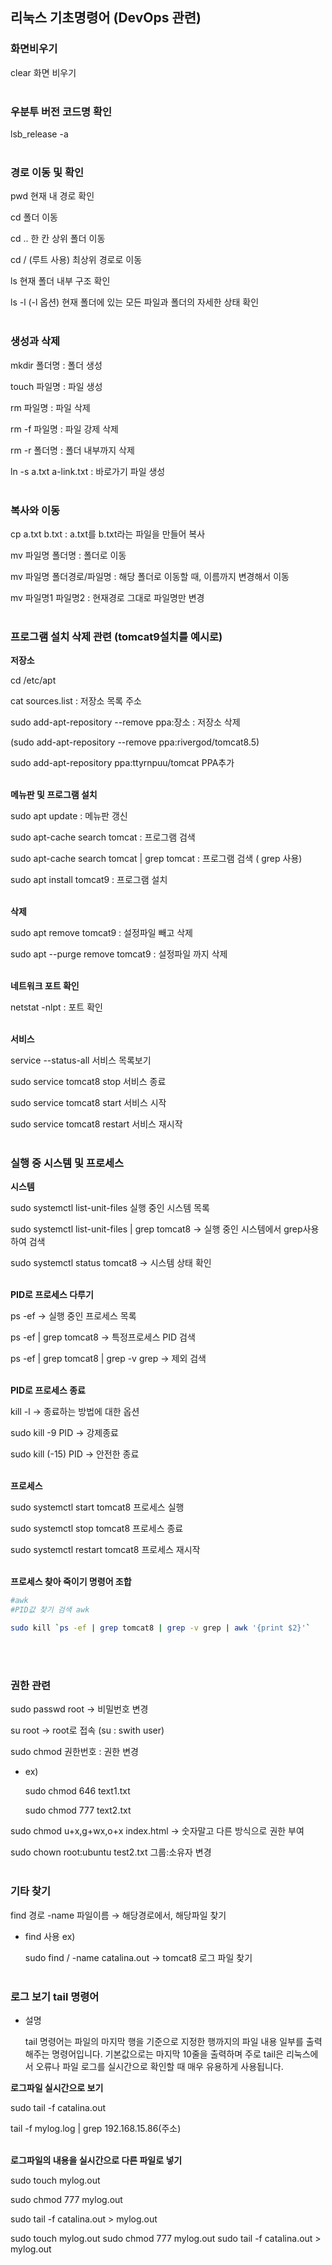 ## 리눅스 기초명령어 (DevOps 관련)

### 화면비우기

clear 화면 비우기
<br><br>

### 우분투 버전 코드명 확인

lsb_release -a
<br><br>

### 경로 이동 및 확인

pwd 현재 내 경로 확인

cd 폴더 이동

cd .. 한 칸 상위 폴더 이동

cd /   (루트 사용) 최상위 경로로 이동

ls 현재 폴더 내부 구조 확인

ls -l  (-l 옵션) 현재 폴더에 있는 모든 파일과 폴더의 자세한 상태 확인
<br><br>


### 생성과 삭제

mkdir 폴더명 :   폴더 생성

touch 파일명 :   파일 생성

rm 파일명 :   파일 삭제

rm -f 파일명  :   파일 강제 삭제

rm -r 폴더명  :   폴더 내부까지 삭제

ln -s  a.txt a-link.txt :   바로가기 파일 생성
<br><br>


### 복사와 이동

cp a.txt b.txt  :   a.txt를   b.txt라는 파일을 만들어 복사

mv 파일명 폴더명 :   폴더로 이동

mv 파일명 폴더경로/파일명 :    해당 폴더로 이동할 때, 이름까지 변경해서 이동

mv 파일명1 파일명2 :   현재경로 그대로 파일명만 변경
<br><br>


### 프로그램 설치 삭제 관련 (tomcat9설치를 예시로)

**저장소**

cd /etc/apt

cat sources.list :    저장소 목록 주소

sudo add-apt-repository --remove ppa:장소  :  저장소 삭제

(sudo add-apt-repository --remove ppa:rivergod/tomcat8.5)

sudo add-apt-repository ppa:ttyrnpuu/tomcat PPA추가
<br><br>


**메뉴판 및 프로그램 설치**

sudo apt update :   메뉴판 갱신

sudo apt-cache search tomcat :   프로그램 검색

sudo apt-cache search tomcat | grep tomcat  :    프로그램 검색 ( grep 사용)

sudo apt install tomcat9  :    프로그램 설치
<br><br>


**삭제**

sudo apt remove tomcat9 :   설정파일 빼고 삭제

sudo apt --purge remove tomcat9 :   설정파일 까지 삭제
<br><br>


**네트워크 포트 확인**

netstat -nlpt :    포트 확인
<br><br>


**서비스** 

service --status-all   서비스 목록보기

sudo service tomcat8 stop 서비스 종료

sudo service tomcat8 start 서비스 시작 

sudo service tomcat8 restart 서비스 재시작
<br><br>


### **실행 중 시스템 및 프로세스**

**시스템**

sudo systemctl list-unit-files  실행 중인 시스템 목록

sudo systemctl list-unit-files | grep tomcat8  → 실행 중인 시스템에서 grep사용하여 검색

sudo systemctl status tomcat8 → 시스템 상태 확인
<br><br>


**PID로 프로세스 다루기**

ps -ef  → 실행 중인 프로세스 목록

ps -ef | grep tomcat8  →  특정프로세스 PID 검색

ps -ef | grep tomcat8 | grep -v grep → 제외 검색
<br><br>


**PID로 프로세스 종료**

kill -l  → 종료하는 방법에 대한 옵션

sudo kill -9 PID  →  강제종료

sudo kill (-15) PID →  안전한 종료
<br><br>


**프로세스**

sudo systemctl start tomcat8 프로세스 실행

sudo systemctl stop tomcat8 프로세스 종료

sudo systemctl restart tomcat8 프로세스 재시작
<br><br>


**프로세스 찾아 죽이기 명령어 조합**

```bash
#awk
#PID값 찾기 검색 awk

sudo kill `ps -ef | grep tomcat8 | grep -v grep | awk '{print $2}'`
```
<br><br>

### 권한 관련

sudo passwd root  → 비밀번호 변경

su root  → root로 접속  (su :  swith user)

sudo chmod 권한번호  :   권한 변경

- ex)
    
    sudo chmod 646 text1.txt
    
    sudo chmod 777 text2.txt
    

sudo chmod u+x,g+wx,o+x index.html  →  숫자말고 다른 방식으로 권한 부여

sudo chown root:ubuntu test2.txt 그룹:소유자 변경
<br><br>


### 기타 찾기

find 경로 -name 파일이름  →   해당경로에서, 해당파일 찾기

- find 사용 ex)
    
    sudo find / -name catalina.out →  tomcat8 로그 파일 찾기
<br><br>
    

### 로그 보기 tail 명령어

- 설명
    
    tail 명령어는 파일의 마지막 행을 기준으로 지정한 행까지의 파일 내용 일부를 출력해주는 명령어입니다. 기본값으로는 마지막 10줄을 출력하며 주로 tail은 리눅스에서 오류나 파일 로그를 실시간으로 확인할 때 매우 유용하게 사용됩니다.
    

**로그파일 실시간으로 보기**

sudo tail -f catalina.out

tail -f mylog.log | grep 192.168.15.86(주소)
<br><br>


**로그파일의 내용을 실시간으로 다른 파일로 넣기**

sudo touch mylog.out

sudo chmod 777 mylog.out

sudo tail -f catalina.out > mylog.out

sudo touch mylog.out
sudo chmod 777 mylog.out
sudo tail -f catalina.out > mylog.out
